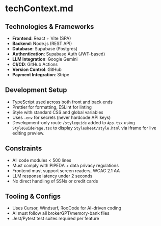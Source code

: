 # techContext.md

## Technologies & Frameworks
- **Frontend**: React + Vite (SPA)
- **Backend**: Node.js (REST API)
- **Database**: Supabase (Postgres)
- **Authentication**: Supabase Auth (JWT-based)
- **LLM Integration**: Google Gemini
- **CI/CD**: GitHub Actions
- **Version Control**: GitHub
- **Payment Integration**: Stripe

## Development Setup
- TypeScript used across both front and back ends
- Prettier for formatting, ESLint for linting
- Style with standard CSS and global variables
- Uses `.env` for secrets (never hardcode API keys)
- Development-only route `/styleguide` added to `App.tsx` using `StyleGuidePage.tsx` to display `Stylesheet/style.html` via iframe for live editing preview.

## Constraints
- All code modules < 500 lines
- Must comply with PIPEDA + data privacy regulations
- Frontend must support screen readers, WCAG 2.1 AA
- LLM response latency under 2 seconds
- No direct handling of SSNs or credit cards

## Tooling & Configs
- Uses Cursor, Windsurf, RooCode for AI-driven coding
- AI must follow all brokerGPT/memory-bank files 
- Jest/Pytest test suites required per feature
